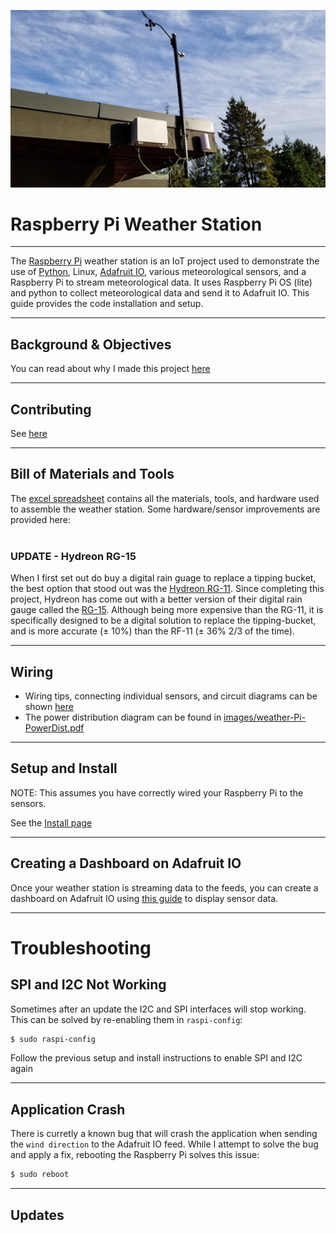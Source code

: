 ![Weather Station](images/weather_Station.jpg)

# Raspberry Pi Weather Station
---
The [Raspberry Pi](https://www.raspberrypi.org/) weather station is an IoT project used to demonstrate the use of [Python](https://www.python.org/), Linux, [Adafruit IO](https://io.adafruit.com/), various meteorological sensors, and a Raspberry Pi to stream meteorological data. It uses Raspberry Pi OS (lite) and python to collect meteorological data and send it to Adafruit IO. This guide provides the code installation and setup.

---
## Background & Objectives
You can read about why I made this project [here](BACKGROUND.md)

---
## Contributing
See [here](CONTRIBUTING.md)

---
## Bill of Materials and Tools
The [excel spreadsheet](WeatherPi_BOM.xlsx) contains all the materials, tools, and hardware used to assemble the weather station. Some hardware/sensor improvements are provided here:
</br></br>
### UPDATE - Hydreon RG-15
When I first set out do buy a digital rain guage to replace a tipping bucket, the best option that stood out was the [Hydreon RG-11](https://rainsensors.com/products/rg-11/). Since completing this project, Hydreon has come out with a better version of their digital rain gauge called the [RG-15](https://rainsensors.com/products/rg-15/). Although being more expensive than the RG-11, it is specifically designed to be a digital solution to replace the tipping-bucket, and is more accurate (± 10%) than the RF-11 (± 36% 2/3 of the time).

---
## Wiring
- Wiring tips, connecting individual sensors, and circuit diagrams can be shown [here](WIRING.md)
- The power distribution diagram can be found in [images/weather-Pi-PowerDist.pdf](images/weather-Pi-PowerDist.pdf)

---
## Setup and Install
NOTE: This assumes you have correctly wired your Raspberry Pi to the sensors.

See the [Install page](INSTALL.md)

---
## Creating a Dashboard on Adafruit IO

Once your weather station is streaming data to the feeds, you can create a dashboard on Adafruit IO using [this guide](https://learn.adafruit.com/adafruit-io-basics-dashboards) to display sensor data.

---
# Troubleshooting
## SPI and I2C Not Working
Sometimes after an update the I2C and SPI interfaces will stop working. This can be solved by re-enabling them in `raspi-config`:
```bash
$ sudo raspi-config
```
Follow the previous setup and install instructions to enable SPI and I2C again

---
## Application Crash
There is curretly a known bug that will crash the application when sending the `wind direction` to the Adafruit IO feed. While I attempt to solve the bug and apply a fix, rebooting the Raspberry Pi solves this issue:
```bash
$ sudo reboot
```

---
## Updates